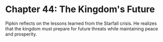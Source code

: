# Chapter 44: The Kingdom's Future

Pipkin reflects on the lessons learned from the Starfall crisis. He realizes that the kingdom must prepare for future threats while maintaining peace and prosperity.
